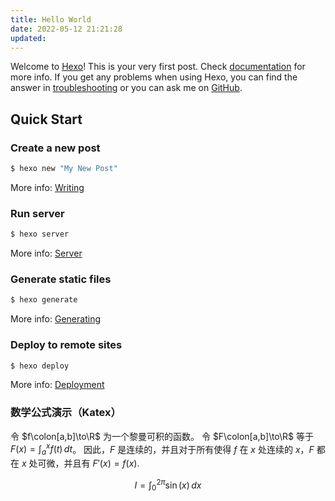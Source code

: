 ```yaml
---
title: Hello World
date: 2022-05-12 21:21:28
updated:
---
```

Welcome to [Hexo](https://hexo.io/)! This is your very first post. Check [documentation](https://hexo.io/docs/) for more info. If you get any problems when using Hexo, you can find the answer in [troubleshooting](https://hexo.io/docs/troubleshooting.html) or you can ask me on [GitHub](https://github.com/hexojs/hexo/issues).

## Quick Start

### Create a new post

``` bash
$ hexo new "My New Post"
```

More info: [Writing](https://hexo.io/docs/writing.html)

### Run server

``` bash
$ hexo server
```

More info: [Server](https://hexo.io/docs/server.html)

### Generate static files

``` bash
$ hexo generate
```

More info: [Generating](https://hexo.io/docs/generating.html)

### Deploy to remote sites

``` bash
$ hexo deploy
```

More info: [Deployment](https://hexo.io/docs/one-command-deployment.html)

### 数学公式演示（Katex）

令 $f\colon[a,b]\to\R$ 为一个黎曼可积的函数。 令 $F\colon[a,b]\to\R$ 等于 $F(x)=\int_{a}^{x} f(t)\,dt$。 因此，$F$ 是连续的，并且对于所有使得 $f$ 在 $x$ 处连续的 $x$，$F$ 都在 $x$ 处可微，并且有 $F'(x)=f(x)$.

$$
I = \int_0^{2\pi} \sin(x)\,dx
$$
